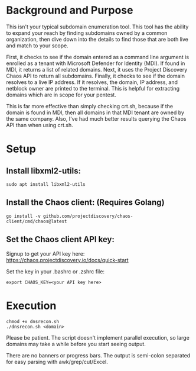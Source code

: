 # Background and Purpose

This isn't your typical subdomain enumeration tool. This tool has the ability to expand your reach by finding subdomains owned by a common organization, then dive down into the details to find those that are both live and match to your scope.

First, it checks to see if the domain entered as a command line argument is enrolled as a tenant with Microsoft Defender for Identity (MDI). If found in MDI, it returns a list of related domains. Next, it uses the Project Discovery Chaos API to return all subdomains. Finally, it checks to see if the domain resolves to a live IP address. If it resolves, the domain, IP address, and netblock owner are printed to the terminal. This is helpful for extracting domains which are in scope for your pentest.

This is far more effective than simply checking crt.sh, because if the domain is found in MDI, then all domains in that MDI tenant are owned by the same company. Also, I've had much better results querying the Chaos API than when using crt.sh.

# Setup

## Install libxml2-utils:

```
sudo apt install libxml2-utils
```

## Install the Chaos client: (Requires Golang)

```
go install -v github.com/projectdiscovery/chaos-client/cmd/chaos@latest
```

## Set the Chaos client API key:

Signup to get your API key here: https://chaos.projectdiscovery.io/docs/quick-start

Set the key in your .bashrc or .zshrc file:

```
export CHAOS_KEY=<your API key here>
```

# Execution

```
chmod +x dnsrecon.sh
./dnsrecon.sh <domain> 
```

Please be patient. The script doesn't implement parallel execution, so large domains may take a while before you start seeing output.

There are no banners or progress bars. The output is semi-colon separated for easy parsing with awk/grep/cut/Excel.
